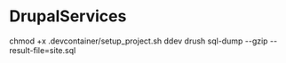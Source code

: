 # DrupalServices
chmod +x .devcontainer/setup_project.sh
ddev drush sql-dump --gzip --result-file=site.sql

